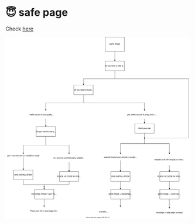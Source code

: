 # 😇 safe page

Check [here](https://viewer.diagrams.net/?highlight=33001A&edit=_blank&layers=1&nav=1#G1guQM0E-4LIKBXh8jQStGNLZTfeC_V1bv)

![](../../.gitbook/assets/safepage.svg)

